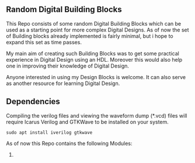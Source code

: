 ## Random Digital Building Blocks

This Repo consists of some random Digital Building Blocks which can be used as a starting point for more complex Digital Designs.
As of now the set of Building blocks already implemented is fairly minimal, but i hope to expand this set as time passes.

My main aim of creating such Building Blocks was to get some practical experience in Digital Design using an HDL. Moreover this would also help one in improving their knowledge of Digital Design.

Anyone interested in using my Design Blocks is welcome. It can also serve as another resource for learning Digital Design.  

## Dependencies
Compiling the verilog files and viewing the waveform dump (*.vcd) files will require Icarus Verilog and GTKWave to be installed on your system.

`sudo apt install iverilog gtkwave`

As of now this Repo contains the following Modules:

1.
